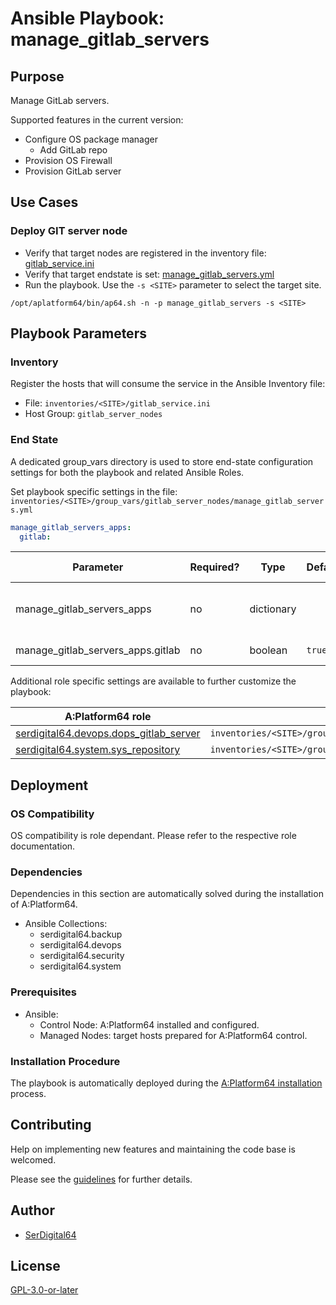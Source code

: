 # Ansible Playbook: manage_gitlab_servers

## Purpose

Manage GitLab servers.

Supported features in the current version:

- Configure OS package manager
  - Add GitLab repo
- Provision OS Firewall
- Provision GitLab server

## Use Cases

### Deploy GIT server node

- Verify that target nodes are registered in the inventory file: [gitlab_service.ini](#inventory)
- Verify that target endstate is set: [manage_gitlab_servers.yml](#end-state)
- Run the playbook. Use the `-s <SITE>` parameter to select the target site.

```shell
/opt/aplatform64/bin/ap64.sh -n -p manage_gitlab_servers -s <SITE>
```

## Playbook Parameters

### Inventory

Register the hosts that will consume the service in the Ansible Inventory file:

- File: `inventories/<SITE>/gitlab_service.ini`
- Host Group: `gitlab_server_nodes`

### End State

A dedicated group_vars directory is used to store end-state configuration settings for both the playbook and related Ansible Roles.

Set playbook specific settings in the file: `inventories/<SITE>/group_vars/gitlab_server_nodes/manage_gitlab_servers.yml`

```yaml
manage_gitlab_servers_apps:
  gitlab:
```

| Parameter                         | Required? | Type       | Default | Purpose / Value                           |
| --------------------------------- | --------- | ---------- | ------- | ----------------------------------------- |
| manage_gitlab_servers_apps        | no        | dictionary |         | Define what applications will be deployed |
| manage_gitlab_servers_apps.gitlab | no        | boolean    | `true`  | Deploy the application?                   |

Additional role specific settings are available to further customize the playbook:

| A:Platform64 role                                                                        | group_vars file                                                            |
| ---------------------------------------------------------------------------------------- | -------------------------------------------------------------------------- |
| [serdigital64.devops.dops_gitlab_server](../roles/dops_gitlab_server.md#role-parameters) | `inventories/<SITE>/group_vars/gitlab_server_nodes/dops_gitlab_server.yml` |
| [serdigital64.system.sys_repository](../roles/sys_repository.md#role-parameters)         | `inventories/<SITE>/group_vars/gitlab_server_nodes/sys_repository.yml`     |

## Deployment

### OS Compatibility

OS compatibility is role dependant. Please refer to the respective role documentation.

### Dependencies

Dependencies in this section are automatically solved during the installation of A:Platform64.

- Ansible Collections:
  - serdigital64.backup
  - serdigital64.devops
  - serdigital64.security
  - serdigital64.system

### Prerequisites

- Ansible:
  - Control Node: A:Platform64 installed and configured.
  - Managed Nodes: target hosts prepared for A:Platform64 control.

### Installation Procedure

The playbook is automatically deployed during the [A:Platform64 installation](../index.md#installation) process.

## Contributing

Help on implementing new features and maintaining the code base is welcomed.

Please see the [guidelines](https://aplatform64.readthedocs.io/en/latest/CONTRIBUTING) for further details.

## Author

- [SerDigital64](https://serdigital64.github.io/)

## License

[GPL-3.0-or-later](https://www.gnu.org/licenses/gpl-3.0.txt)
